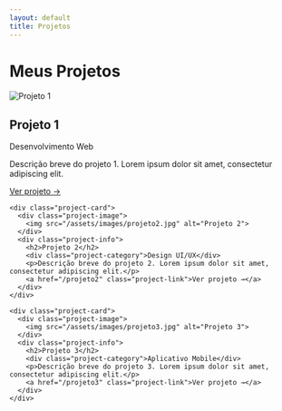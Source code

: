 ```yaml
---
layout: default
title: Projetos
---
```


<div class="projects-page">
  <h1>Meus Projetos</h1>
  
  <div class="projects-grid">
    <div class="project-card">
      <div class="project-image">
        <img src="/assets/images/projeto1.jpg" alt="Projeto 1">
      </div>
      <div class="project-info">
        <h2>Projeto 1</h2>
        <div class="project-category">Desenvolvimento Web</div>
        <p>Descrição breve do projeto 1. Lorem ipsum dolor sit amet, consectetur adipiscing elit.</p>
        <a href="/projeto1" class="project-link">Ver projeto →</a>
      </div>
    </div>
    
    <div class="project-card">
      <div class="project-image">
        <img src="/assets/images/projeto2.jpg" alt="Projeto 2">
      </div>
      <div class="project-info">
        <h2>Projeto 2</h2>
        <div class="project-category">Design UI/UX</div>
        <p>Descrição breve do projeto 2. Lorem ipsum dolor sit amet, consectetur adipiscing elit.</p>
        <a href="/projeto2" class="project-link">Ver projeto →</a>
      </div>
    </div>
    
    <div class="project-card">
      <div class="project-image">
        <img src="/assets/images/projeto3.jpg" alt="Projeto 3">
      </div>
      <div class="project-info">
        <h2>Projeto 3</h2>
        <div class="project-category">Aplicativo Mobile</div>
        <p>Descrição breve do projeto 3. Lorem ipsum dolor sit amet, consectetur adipiscing elit.</p>
        <a href="/projeto3" class="project-link">Ver projeto →</a>
      </div>
    </div>
  </div>
</div> 